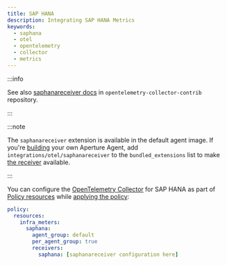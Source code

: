 ```yaml
---
title: SAP HANA
description: Integrating SAP HANA Metrics
keywords:
  - saphana
  - otel
  - opentelemetry
  - collector
  - metrics
---
```


:::info

See also [saphanareceiver docs][receiver] in `opentelemetry-collector-contrib`
repository.

:::

:::note

The `saphanareceiver` extension is available in the default agent image. If
you're [building][build] your own Aperture Agent, add
`integrations/otel/saphanareceiver` to the `bundled_extensions` list to make
[the receiver][receiver] available.

:::

You can configure the [OpenTelemetry Collector][opentelemetry-collector] for SAP
HANA as part of [Policy resources][policy-resources] while [applying the
policy][applying-policy]:

```yaml
policy:
  resources:
    infra_meters:
      saphana:
        agent_group: default
        per_agent_group: true
        receivers:
          saphana: [saphanareceiver configuration here]
```

[build]: /reference/aperturectl/build/agent/agent.md
[receiver]:
  https://github.com/open-telemetry/opentelemetry-collector-contrib/tree/main/receiver/saphanareceiver
[opentelemetry-collector]: /reference/configuration/spec.md#telemetry-collector
[applying-policy]: /use-cases/use-cases.md
[policy-resources]: /reference/configuration/spec.md#resources
